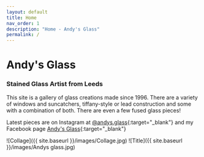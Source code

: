 ```yaml
---
layout: default
title: Home
nav_order: 1
description: "Home - Andy's Glass"
permalink: /
---
```


# Andy's Glass

### Stained Glass Artist from Leeds

This site is a gallery of glass creations made since 1996. There are a variety of windows and suncatchers, tiffany-style or lead construction and some with a combination of both. There are even a few fused glass pieces!

Latest pieces are on Instagram at [@andys.glass](https://www.instagram.com/andys.glass){:target="_blank"} and my Facebook page [Andy's Glass](https://www.facebook.com/profile.php?id=100088442906461){:target="_blank"}


![Collage]({{ site.baseurl }}/images/Collage.jpg)
![Title]({{ site.baseurl }}/images/Andys glass.jpg)

